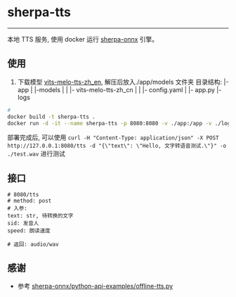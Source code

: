 # sherpa-tts
---

本地 TTS 服务, 使用 docker 运行 [sherpa-onnx](https://github.com/k2-fsa/sherpa-onnx) 引擎。

## 使用

1. 下载模型 [vits-melo-tts-zh_en](https://github.com/k2-fsa/sherpa-onnx/releases/download/tts-models/vits-melo-tts-zh_en.tar.bz2), 解压后放入./app/models 文件夹
    目录结构:
	|- app
	|	|-models
	|	|	|- vits-melo-tts-zh_cn
	|	|	|- config.yaml
	|	|- app.py
	|- logs
	
```bash
# 
docker build -t sherpa-tts .
docker run -d -it --name sherpa-tts -p 8080:8080 -v ./app:/app -v ./logs:/logs sherpa-tts python /app/app.py
```

部署完成后, 可以使用 `curl -H "Content-Type: application/json" -X POST http://127.0.0.1:8080/tts -d "{\"text\": \"Hello, 文字转语音测试.\"}" -o ./test.wav` 进行测试

## 接口
```
# 8080/tts
# method: post
# 入参:
text: str, 待转换的文字
sid: 发音人
speed: 朗读速度

# 返回: audio/wav
```

## 感谢
- 参考 [sherpa-onnx/python-api-examples/offline-tts.py](https://github.com/k2-fsa/sherpa-onnx/blob/master/python-api-examples/offline-tts.py)
